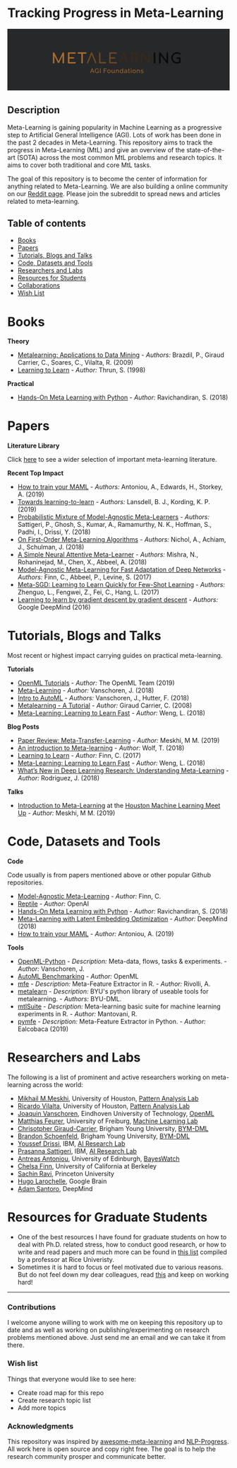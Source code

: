 # Tracking Progress in Meta-Learning

![Metaleanring](./resources/img/logo.png)

## Description


Meta-Learning is gaining popularity in Machine Learning as a progressive step to Artificial General Intelligence (AGI). Lots of work has been done in the past 2 decades in Meta-Learning. This repository aims to track the progress in Meta-Learning (MtL) and give an overview of the state-of-the-art (SOTA) across the most common MtL problems and research topics. It aims to cover both traditional and core MtL tasks.

The goal of this repository is to become the center of information for anything related to Meta-Learning. We are also building a online community on our [Reddit page](https://www.reddit.com/r/MetaLearningML/). Please join the subreddit to spread news and articles related to meta-learning.


## Table of contents

- [Books](#books)
- [Papers](#papers)
- [Tutorials, Blogs and Talks](#tutorials,-blogs-and-talks)
- [Code, Datasets and Tools](#code,-datasets-and-software)
- [Researchers and Labs](#researchers-and-labs)
- [Resources for Students](#resources-for-students)
- [Collaborations](#collaborations)
- [Wish List](#wish-list)


# Books

**Theory**

- [Metalearning: Applications to Data Mining](https://www.springer.com/us/book/9783540732624) - *Authors:* Brazdil, P., Giraud Carrier, C., Soares, C., Vilalta, R. (2009)
- [Learning to Learn](https://www.amazon.com/Learning-Learn-Sebastian-Thrun/dp/0792380479) - *Author:* Thrun, S. (1998)


**Practical**

- [Hands-On Meta Learning with Python](https://www.amazon.com/Hands-Meta-Learning-Python-TensorFlow-ebook/dp/B07KJJHYKF) - *Author:* Ravichandiran, S. (2018)

# Papers
**Literature Library**

Click [here](https://github.com/MichaelMMeskhi/MtL-Progress/blob/master/resources/files/Meta_learning_Literature.pdf) to see a wider selection of important meta-learning literature.

**Recent Top Impact**

- [How to train your MAML](https://arxiv.org/pdf/1810.09502.pdf) - *Authors:* Antoniou, A., Edwards, H., Storkey, A. (2019)
- [Towards learning-to-learn](https://arxiv.org/pdf/1811.00231.pdf) - *Authors:* Lansdell, B. J., Kording, K. P. (2019)
- [Probabilistic Mixture of Model-Agnostic Meta-Learners](http://bayesiandeeplearning.org/2018/papers/118.pdf) - *Authors:* Sattigeri, P., Ghosh, S., Kumar, A., Ramamurthy, N. K., Hoffman, S., Padhi, I., Drissi, Y. (2018)
- [On First-Order Meta-Learning Algorithms](https://arxiv.org/pdf/1803.02999.pdf) - *Authors:* Nichol, A., Achiam, J., Schulman, J. (2018)
- [A Simple Neural Attentive Meta-Learner](https://arxiv.org/pdf/1707.03141.pdf) - *Authors:* Mishra, N., Rohaninejad, M., Chen, X., Abbeel, A. (2018)
- [Model-Agnostic Meta-Learning for Fast Adaptation of Deep Networks](https://arxiv.org/pdf/1703.03400.pdf) - *Authors:* Finn, C., Abbeel, P., Levine, S. (2017)
- [Meta-SGD: Learning to Learn Quickly for Few-Shot Learning](https://arxiv.org/pdf/1707.09835) - *Authors:* Zhenguo, L., Fengwei, Z., Fei, C., Hang, L. (2017)
- [Learning to learn by gradient descent by gradient descent](https://arxiv.org/pdf/1606.04474.pdf) - *Authors:* Google DeepMind (2016)


# Tutorials, Blogs and Talks
Most recent or highest impact carrying guides on practical meta-learning.

**Tutorials**

- [OpenML Tutorials](https://openml.github.io/openml-python/master/index.html) - *Author:* The OpenML Team (2019)
- [Meta-Learning](https://www.ml4aad.org/wp-content/uploads/2018/09/chapter2-metalearning.pdf) - *Author:* Vanschoren, J. (2018)
- [Intro to AutoML](https://www.automl.org/wp-content/uploads/2018/12/AutoML-Tutorial-NeurIPS2018-MetaLearning.pdf) - *Authors:* Vanschoren, J., Hutter, F. (2018)
- [Metalearning - A Tutorial](https://www.icmla-conference.org/icmla08/slides2.pdf) - *Author:* Giraud Carrier, C. (2008)
- [Meta-Learning: Learning to Learn Fast](https://lilianweng.github.io/lil-log/2018/11/30/meta-learning.html) - *Author:* Weng, L. (2018)

**Blog Posts**

- [Paper Review: Meta-Transfer-Learning](https://medium.com/@mikhailmekhedkinmeskhi/meta-transfer-learning-6a02160ddaad) - *Author:* Meskhi, M M. (2019)
- [An introduction to Meta-learning](https://medium.com/huggingface/from-zero-to-research-an-introduction-to-meta-learning-8e16e677f78a) - *Author:* Wolf, T. (2018)
- [Learning to Learn](https://bair.berkeley.edu/blog/2017/07/18/learning-to-learn/) - *Author:* Finn, C. (2017)
- [Meta-Learning: Learning to Learn Fast](https://lilianweng.github.io/lil-log/2018/11/30/meta-learning.html) - *Author:* Weng, L. (2018)
- [What’s New in Deep Learning Research: Understanding Meta-Learning](https://towardsdatascience.com/whats-new-in-deep-learning-research-understanding-meta-learning-91fef1295660) - *Author:* Rodriguez, J. (2018)


**Talks**

- [Introduction to Meta-Learning](https://github.com/MichaelMMeskhi/MtL-Progress/blob/master/resources/files/intro_learning_to_learn.pdf) at the [Houston Machine Learning Meet Up](https://www.meetup.com/Houston-Machine-Learning/events/261384583/) - *Author:* Meskhi, M M. (2019)

# Code, Datasets and Tools

**Code**

Code usually is from papers mentioned above or other popular Github repositories.

- [Model-Agnostic Meta-Learning](https://github.com/cbfinn/maml) - *Author:* Finn, C.
- [Reptile](https://github.com/openai/supervised-reptile) - *Author:* OpenAI
- [Hands-On Meta Learning with Python](https://github.com/sudharsan13296/Hands-On-Meta-Learning-With-Python) - *Author:* Ravichandiran, S. (2018)
- [Meta-Learning with Latent Embedding Optimization](https://github.com/deepmind/leo) - *Author:* DeepMind (2018)
- [How to train your MAML](https://github.com/AntreasAntoniou/HowToTrainYourMAMLPytorch) - *Author:* Antoniou, A. (2019)

**Tools**

- [OpenML-Python](https://github.com/openml/openml-python) - *Description:* Meta-data, flows, tasks & experiments. - *Author:* Vanschoren, J. 
- [AutoML Benchmarking](https://github.com/openml/automlbenchmark) - *Author:* OpenML
- [mfe](https://github.com/rivolli/mfe) - *Description:* Meta-Feature Extractor in R. - *Author:* Rivolli, A.
- [metalearn](https://github.com/byu-dml/metalearn) - *Description:* BYU's python library of useable tools for metalearning. - *Authors:* BYU-DML.
- [mtlSuite](https://github.com/rgmantovani/mtlSuite) - *Description:* Meta-learning basic suite for machine learning experiments in R. - *Author:* Mantovani, R.
- [pymfe](https://github.com/ealcobaca/pymfe) - *Description:* Meta-Feature Extractor in Python. - *Author:* Ealcobaca (2019)


# Researchers and Labs
The following is a list of prominent and active researchers working on meta-learning across the world:

* [Mikhail M.Meskhi](https://michaelmmeskhi.github.io), University of Houston, [Pattern Analysis Lab](https://www.uh.edu/pa-lab/)
* [Ricardo Vilalta](https://www.uh.edu/~rvilalta/), University of Houston, [Pattern Analysis Lab](https://www.uh.edu/pa-lab/)
* [Joaquin Vanschoren](https://joaquinvanschoren.github.io/home/#about), Eindhoven University of Technology, [OpenML](openml.org)
* [Matthias Feurer](https://ml.informatik.uni-freiburg.de/people/feurer/index.html), University of Freiburg, [Machine Learning Lab](https://ml.informatik.uni-freiburg.de/index.html)
* [Chrisotpher Giraud-Carrier](https://cs.byu.edu/faculty/cgc), Brigham Young University, [BYM-DML](http://dml.cs.byu.edu/)
* [Brandon Schoenfeld](https://github.com/bjschoenfeld), Brigham Young University, [BYM-DML](http://dml.cs.byu.edu/)
* [Youssef Drissi](https://ibm.academia.edu/YoussefDrissi), IBM, [AI Research Lab](https://ibm.academia.edu/YoussefDrissi)
* [Prasanna Sattigeri](https://researcher.watson.ibm.com/researcher/view.php?person=us-psattig), IBM, [AI Research Lab](https://researcher.watson.ibm.com/researcher/view.php?person=us-psattig)
* [Antreas Antoniou](https://antreasantoniou.github.io/), University of Edinburgh, [BayesWatch](https://www.bayeswatch.com/)
* [Chelsa Finn](http://people.eecs.berkeley.edu/~cbfinn/), University of California at Berkeley
* [Sachin Ravi](http://www.cs.princeton.edu/~sachinr/), Princeton University
* [Hugo Larochelle](https://ai.google/research/people/105144), Google Brain
* [Adam Santoro](https://scholar.google.com/citations?hl=en&user=evIkDWoAAAAJ&view_op=list_works&sortby=pubdate), DeepMind


# Resources for Graduate Students

* One of the best resources I have found for graduate students on how to deal with Ph.D. related stress, how to conduct good research, or how to write and read papers and much more can be found in [this list](http://richb.rice.edu/signal-processing/research-resources/) compiled by a professor at Rice Univeristy. 
* Sometimes it is hard to focus or feel motivated due to various reasons. But do not feel down my dear colleagues, read [this](https://academia.stackexchange.com/questions/87668/how-do-you-come-to-terms-with-the-fact-that-you-might-never-be-among-the-best-in) and keep on working hard!

<hr>

### Contributions

I welcome anyone willing to work with me on keeping this repository up to date and as well as working on publishing/experimenting on research problems mentioned above. Just send me an email and we can take it from there.

### Wish list

Things that everyone would like to see here:

- Create road map for this repo	
- Create research topic list
- Add more topics

### Acknowledgments

This repository was inspired by [awesome-meta-learning](https://github.com/dragen1860/awesome-meta-learning) and [NLP-Progress](https://github.com/sebastianruder/NLP-progress/blob/master/README.md). All work here is open source and copy right free. The goal is to help the research community prosper and communicate better.
